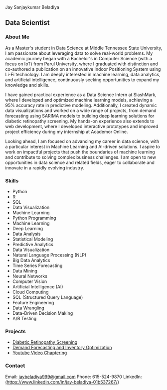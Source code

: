 Jay Sanjaykumar Beladiya
## Data Scientist

### About Me
As a Master's student in Data Science at Middle Tennessee State University, I am passionate about leveraging data to solve real-world problems. My academic journey began with a Bachelor's in Computer Science (with a focus on IoT) from Parul University, where I graduated with distinction and co-authored a publication on an innovative Indoor Positioning System using Li-Fi technology. I am deeply interested in machine learning, data analytics, and artificial intelligence, continuously seeking opportunities to expand my knowledge and skills.

I have gained practical experience as a Data Science Intern at SlashMark, where I developed and optimized machine learning models, achieving a 95% accuracy rate in predictive modeling. Additionally, I created dynamic data visualizations and worked on a wide range of projects, from demand forecasting using SARIMA models to building deep learning solutions for diabetic retinopathy screening. My hands-on experience also extends to web development, where I developed interactive prototypes and improved project efficiency during my internship at Academor Online.

Looking ahead, I am focused on advancing my career in data science, with a particular interest in Machine Learning and AI-driven solutions. I aspire to work on impactful projects that push the boundaries of machine learning and contribute to solving complex business challenges. I am open to new opportunities in data science and related fields, eager to collaborate and innovate in a rapidly evolving industry.

### Skills
* Python
* R
* SQL
* Data Visualization
* Machine Learning
* Python Programming
* Machine Learning
* Deep Learning
* Data Analysis
* Statistical Modeling
* Predictive Analytics
* Data Visualization
* Natural Language Processing (NLP)
* Big Data Analytics
* Time Series Forecasting
* Data Mining
* Neural Networks
* Computer Vision
* Artificial Intelligence (AI)
* Cloud Computing
* SQL (Structured Query Language)
* Feature Engineering
* Data Wrangling
* Data-Driven Decision Making
* A/B Testing


### Projects
* [Diabetic Retinopathy Screening]([https://github.com/your-username/project-1](https://github.com/jay-beladiya/Diabetic-Retinopathy))
* [Demand Forecasting and Inventory Optimization]([https://github.com/jay-beladiya/Demand-Forecasting-and-Inventory-Optimization])
* [Youtube Video Chaptering]([https://github.com/jay-beladiya/Youtube-Video-Chaptering])

### Contact
Email: [jaybeladiya999@gmail.com](mailto:jaybeladiya999@gmail.com)
Phone: 615-524-9870
LinkedIn: [(https://www.linkedin.com/in/jay-beladiya-01b537267/)](https://www.linkedin.com/in/jay-beladiya-01b537267/)
